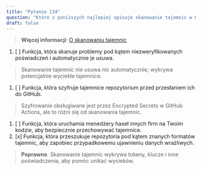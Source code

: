 ```yaml
---
title: "Pytanie 134"  
question: "Które z poniższych najlepiej opisuje skanowanie tajemnic w GitHub?"  
draft: false  
---
```


> **Więcej informacji**: [O skanowaniu tajemnic](https://docs.github.com/en/code-security/secret-scanning/about-secret-scanning)

1. [ ] Funkcja, która skanuje problemy pod kątem niezweryfikowanych poświadczeń i automatycznie je usuwa.  
  > Skanowanie tajemnic nie usuwa nic automatycznie; wykrywa potencjalnie wyciekłe tajemnice.  
1. [ ] Funkcja, która szyfruje tajemnice repozytorium przed przesłaniem ich do GitHub.  
  > Szyfrowanie obsługiwane jest przez Encrypted Secrets w GitHub Actions, ale to różni się od skanowania tajemnic.  
1. [ ] Funkcja, która uruchamia menedżery haseł innych firm na Twoim kodzie, aby bezpiecznie przechowywać tajemnice.  
1. [x] Funkcja, która przeszukuje repozytoria pod kątem znanych formatów tajemnic, aby zapobiec przypadkowemu ujawnieniu danych wrażliwych.  
  > **Poprawne**. Skanowanie tajemnic wykrywa tokeny, klucze i inne poświadczenia, aby pomóc unikać wycieków.  


